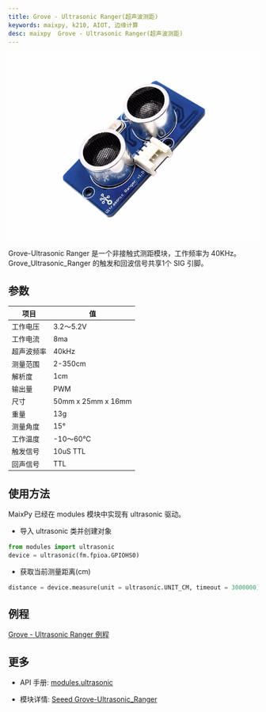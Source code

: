 ```yaml
---
title: Grove - Ultrasonic Ranger(超声波测距)
keywords: maixpy, k210, AIOT, 边缘计算
desc: maixpy  Grove - Ultrasonic Ranger(超声波测距)
---
```



<div class="grove_pic">
<img src="../../../assets/hardware/module_grove/ultrasonic.jpg">
</div>

Grove-Ultrasonic Ranger 是一个非接触式测距模块，工作频率为 40KHz。Grove_Ultrasonic_Ranger 的触发和回波信号共享1个 SIG 引脚。  

## 参数

| 项目       | 值         |
| -------- | ----------- |
| 工作电压 	| 3.2〜5.2V          |
| 工作电流 	| 8ma               |
| 超声波频率 |	40kHz           |
| 测量范围 	| 2-350cm           |
| 解析度 	 |   1cm            |
| 输出量 	 |   PWM           |     
| 尺寸 	  |  50mm x 25mm x 16mm |
| 重量 	  |  13g             |    
| 测量角度 	| 15°               |     
| 工作温度 	| -10〜60°C          |    
| 触发信号 	| 10uS TTL          |      
| 回声信号 	| TTL               |

## 使用方法

MaixPy 已经在 modules 模块中实现有 ultrasonic 驱动。

* 导入 ultrasonic 类并创建对象

```python
from modules import ultrasonic
device = ultrasonic(fm.fpioa.GPIOHS0)
```

* 获取当前测量距离(cm)

```python
distance = device.measure(unit = ultrasonic.UNIT_CM, timeout = 3000000)
```

## 例程

[Grove - Ultrasonic Ranger 例程](https://github.com/sipeed/MaixPy_scripts/tree/master/modules/grove/ultrasonic)

## 更多

* API 手册: [modules.ultrasonic](../../api_reference/extend/ultrasonic.md)

* 模块详情: [Seeed Grove-Ultrasonic_Ranger](https://wiki.seeedstudio.com/Grove-Ultrasonic_Ranger/)
